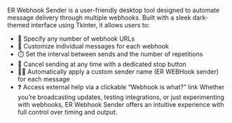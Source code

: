 ER Webhook Sender is a user-friendly desktop tool designed to automate message delivery through multiple webhooks. Built with a sleek dark-themed interface using Tkinter, it allows users to:
- 🔗 Specify any number of webhook URLs
- 💬 Customize individual messages for each webhook
- ⏱️ Set the interval between sends and the number of repetitions
- 🛑 Cancel sending at any time with a dedicated stop button
- 🧑‍💻 Automatically apply a custom sender name (ER WEBHook sender) for each message
- ❓ Access external help via a clickable “Webhook is what?” link
Whether you’re broadcasting updates, testing integrations, or just experimenting with webhooks, ER Webhook Sender offers an intuitive experience with full control over timing and output.
